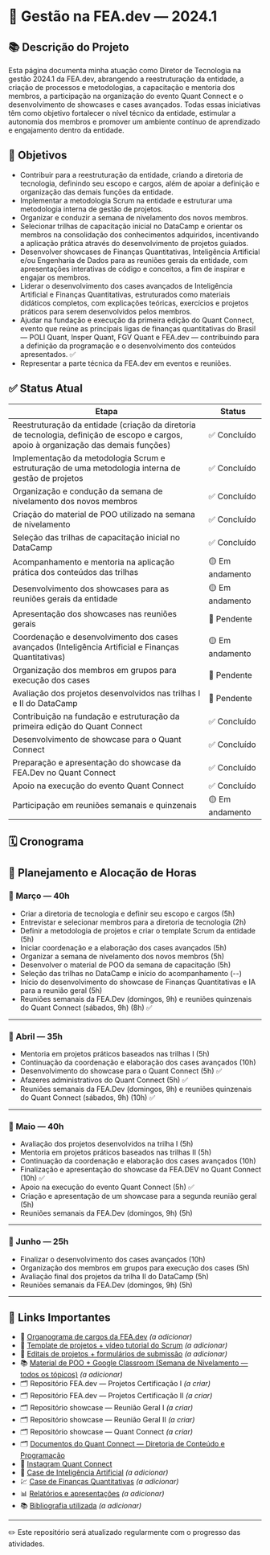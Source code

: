 # 🚀 Gestão na FEA.dev — 2024.1

## 📚 Descrição do Projeto

Esta página documenta minha atuação como Diretor de Tecnologia na gestão 2024.1 da FEA.dev, abrangendo a reestruturação da entidade, a criação de processos e metodologias, a capacitação e mentoria dos membros, a participação na organização do evento Quant Connect e o desenvolvimento de showcases e cases avançados. Todas essas iniciativas têm como objetivo fortalecer o nível técnico da entidade, estimular a autonomia dos membros e promover um ambiente contínuo de aprendizado e engajamento dentro da entidade.

## 🎯 Objetivos

- Contribuir para a reestruturação da entidade, criando a diretoria de tecnologia, definindo seu escopo e cargos, além de apoiar a definição e organização das demais funções da entidade.
- Implementar a metodologia Scrum na entidade e estruturar uma metodologia interna de gestão de projetos.
- Organizar e conduzir a semana de nivelamento dos novos membros. 
- Selecionar trilhas de capacitação inicial no DataCamp e orientar os membros na consolidação dos conhecimentos adquiridos, incentivando a aplicação prática através do desenvolvimento de projetos guiados.
- Desenvolver showcases de Finanças Quantitativas, Inteligência Artificial e/ou Engenharia de Dados para as reuniões gerais da entidade, com apresentações interativas de código e conceitos, a fim de inspirar e engajar os membros.
- Liderar o desenvolvimento dos cases avançados de Inteligência Artificial e Finanças Quantitativas, estruturados como materiais didáticos completos, com explicações teóricas, exercícios e projetos práticos para serem desenvolvidos pelos membros.
- Ajudar na fundação e execução da primeira edição do Quant Connect, evento que reúne as principais ligas de finanças quantitativas do Brasil — POLI Quant, Insper Quant, FGV Quant e FEA.dev — contribuindo para a definição da programação e o desenvolvimento dos conteúdos apresentados. ✅
- Representar a parte técnica da FEA.dev em eventos e reuniões.


## ✅ Status Atual

| Etapa | Status |
|-------|--------|
| Reestruturação da entidade (criação da diretoria de tecnologia, definição de escopo e cargos, apoio à organização das demais funções) | ✅ Concluído |
| Implementação da metodologia Scrum e estruturação de uma metodologia interna de gestão de projetos | ✅ Concluído |
| Organização e condução da semana de nivelamento dos novos membros | ✅ Concluído |
| Criação do material de POO utilizado na semana de nivelamento | ✅ Concluído |
| Seleção das trilhas de capacitação inicial no DataCamp | ✅ Concluído |
| Acompanhamento e mentoria na aplicação prática dos conteúdos das trilhas | 🟡 Em andamento |
| Desenvolvimento dos showcases para as reuniões gerais da entidade | 🟡 Em andamento |
| Apresentação dos showcases nas reuniões gerais | 🔲 Pendente |
| Coordenação e desenvolvimento dos cases avançados (Inteligência Artificial e Finanças Quantitativas) | 🟡 Em andamento |
| Organização dos membros em grupos para execução dos cases | 🔲 Pendente |
| Avaliação dos projetos desenvolvidos nas trilhas I e II do DataCamp | 🔲 Pendente |
| Contribuição na fundação e estruturação da primeira edição do Quant Connect | ✅ Concluído |
| Desenvolvimento de showcase para o Quant Connect | ✅ Concluído |
| Preparação e apresentação do showcase da FEA.Dev no Quant Connect | ✅ Concluído |
| Apoio na execução do evento Quant Connect | ✅ Concluído |
| Participação em reuniões semanais e quinzenais | 🟡 Em andamento |


## 🗓 Cronograma

## 📆 Planejamento e Alocação de Horas

### 📅 Março — 40h
- Criar a diretoria de tecnologia e definir seu escopo e cargos (5h)
- Entrevistar e selecionar membros para a diretoria de tecnologia (2h)
- Definir a metodologia de projetos e criar o template Scrum da entidade (5h)
- Iniciar coordenação e a elaboração dos cases avançados (5h)
- Organizar a semana de nivelamento dos novos membros (5h)
- Desenvolver o material de POO da semana de capacitação (5h)
- Seleção das trilhas no DataCamp e início do acompanhamento (--)
- Início do desenvolvimento do showcase de Finanças Quantitativas e IA para a reunião geral (5h)
- Reuniões semanais da FEA.Dev (domingos, 9h) e reuniões quinzenais do Quant Connect (sábados, 9h) (8h) ✅

---

### 📅 Abril — 35h
- Mentoria em projetos práticos baseados nas trilhas I (5h)
- Continuação da coordenação e elaboração dos cases avançados (10h)
- Desenvolvimento do showcase para o Quant Connect (5h) ✅
- Afazeres administrativos do Quant Connect (5h) ✅
- Reuniões semanais da FEA.Dev (domingos, 9h) e reuniões quinzenais do Quant Connect (sábados, 9h) (10h) ✅

---

### 📅 Maio — 40h
- Avaliação dos projetos desenvolvidos na trilha I (5h)
- Mentoria em projetos práticos baseados nas trilhas II (5h)
- Continuação da coordenação e elaboração dos cases avançados (10h)
- Finalização e apresentação do showcase da FEA.DEV no Quant Connect (10h) ✅
- Apoio na execução do evento Quant Connect (5h) ✅
- Criação e apresentação de um showcase para a segunda reunião geral (5h)
- Reuniões semanais da FEA.Dev (domingos, 9h) (5h)

---

### 📅 Junho — 25h
- Finalizar o desenvolvimento dos cases avançados (10h)
- Organização dos membros em grupos para execução dos cases (5h)
- Avaliação final dos projetos da trilha II do DataCamp (5h)
- Reuniões semanais da FEA.Dev (domingos, 9h) (5h)

---

## 🔗 Links Importantes

- 📂 [Organograma de cargos da FEA.dev](#) *(a adicionar)*
- 📁 [Template de projetos + vídeo tutorial do Scrum](#) *(a adicionar)*
- 📑 [Editais de projetos + formulários de submissão](#) *(a adicionar)*
- 📚 [Material de POO + Google Classroom (Semana de Nivelamento — todos os tópicos)](#) *(a adicionar)*
- 🗂️ Repositório FEA.dev — Projetos Certificação I *(a criar)*
- 🗂️ Repositório FEA.dev — Projetos Certificação II *(a criar)*
- 🗂️ Repositório showcase — Reunião Geral I *(a criar)*
- 🗂️ Repositório showcase — Reunião Geral II *(a criar)*
- 🗂️ Repositório showcase — Quant Connect *(a criar)*
- 🗂️ [Documentos do Quant Connect — Diretoria de Conteúdo e Programação](https://github.com/GB-Navarro/MAC0214/tree/main/Quant%20Connect%20-%20Documentos%20e%20Registros%20)
- 📸 [Instagram Quant Connect](https://www.instagram.com/quant_connect?igsh=em9pbGdldDB5Z3lz)
- 🤖 [Case de Inteligência Artificial](#) *(a adicionar)*
- 💹 [Case de Finanças Quantitativas](#) *(a adicionar)*
- 📊 [Relatórios e apresentações](#) *(a adicionar)*
- 📚 [Bibliografia utilizada](#) *(a adicionar)*

---


✏️ Este repositório será atualizado regularmente com o progresso das atividades.
